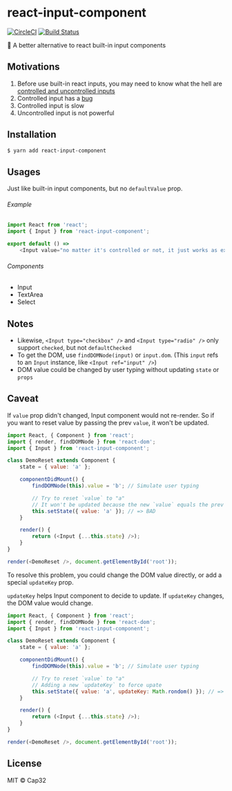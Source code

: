 # react-input-component

[![CircleCI](https://circleci.com/gh/Cap32/react-input-component.svg?style=shield)](https://circleci.com/gh/Cap32/react-input-component) [![Build Status](https://travis-ci.org/Cap32/react-input-component.svg?branch=master)](https://travis-ci.org/Cap32/react-input-component)

🚀 A better alternative to react built-in input components


## Motivations

1. Before use built-in react inputs, you may need to know what the hell are [controlled and uncontrolled inputs](https://goshakkk.name/controlled-vs-uncontrolled-inputs-react/)
2. Controlled input has a [bug](https://github.com/facebook/react/issues/3926)
3. Controlled input is slow
4. Uncontrolled input is not powerful


## Installation

```bash
$ yarn add react-input-component
```


## Usages

Just like built-in input components, but no `defaultValue` prop.

###### Example

```js
import React from 'react';
import { Input } from 'react-input-component';

export default () =>
    <Input value="no matter it's controlled or not, it just works as expected" />
```


###### Components

- Input
- TextArea
- Select


## Notes

- Likewise, `<Input type="checkbox" />` and `<Input type="radio" />` only support `checked`, but not `defaultChecked`
- To get the DOM, use `findDOMNode(input)` or `input.dom`. (This `input` refs to an `Input` instance, like `<Input ref="input" />`)
- DOM value could be changed by user typing without updating `state` or `props`


## Caveat

If `value` prop didn't changed, Input component would not re-render. So if you want to reset value by passing the prev `value`, it won't be updated.

```js
import React, { Component } from 'react';
import { render, findDOMNode } from 'react-dom';
import { Input } from 'react-input-component';

class DemoReset extends Component {
    state = { value: 'a' };

    componentDidMount() {
        findDOMNode(this).value = 'b'; // Simulate user typing

        // Try to reset `value` to "a"
        // It won't be updated because the new `value` equals the prev `value`
        this.setState({ value: 'a' }); // => BAD
    }

    render() {
        return (<Input {...this.state} />);
    }
}

render(<DemoReset />, document.getElementById('root'));
```

To resolve this problem, you could change the DOM value directly, or add a special `updateKey` prop.

`updateKey` helps Input component to decide to update. If `updateKey` changes, the DOM value would change.

```js
import React, { Component } from 'react';
import { render, findDOMNode } from 'react-dom';
import { Input } from 'react-input-component';

class DemoReset extends Component {
    state = { value: 'a' };

    componentDidMount() {
        findDOMNode(this).value = 'b'; // Simulate user typing

        // Try to reset `value` to "a"
        // Adding a new `updateKey` to force upate
        this.setState({ value: 'a', updateKey: Math.rondom() }); // => GOOD
    }

    render() {
        return (<Input {...this.state} />);
    }
}

render(<DemoReset />, document.getElementById('root'));
```


## License

MIT © Cap32
